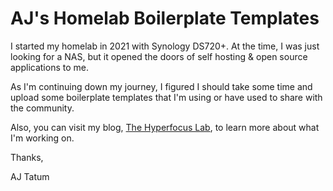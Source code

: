 # AJ's Homelab Boilerplate Templates

I started my homelab in 2021 with Synology DS720+. At the time, I was just looking for a NAS, but it opened the doors of self hosting & open source applications to me.

As I'm continuing down my journey, I figured I should take some time and upload some boilerplate templates that I'm using or have used to share with the community.

Also, you can visit my blog, [The Hyperfocus Lab](https://thehyperfocuslab.com/?utm_source=github&utm_medium=social&utm_campaign=readme), to learn more about what I'm working on.

Thanks,

AJ Tatum
